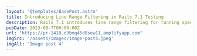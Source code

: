 ```yaml
---
layout: '@templates/BasePost.astro'
title: Introducing Line Range Filtering in Rails 7.1 Testing
description: Rails 7.1 introduces line range filtering for running specific tests within a test file based on line numbers.
pubDate: 2023-08-7T00:00:00Z
url: "https://pr-1418.d3bmq45d8sew11.amplifyapp.com"
imgSrc: '/assets/images/image-post5.jpeg'
imgAlt: 'Image post 4'
---
```


